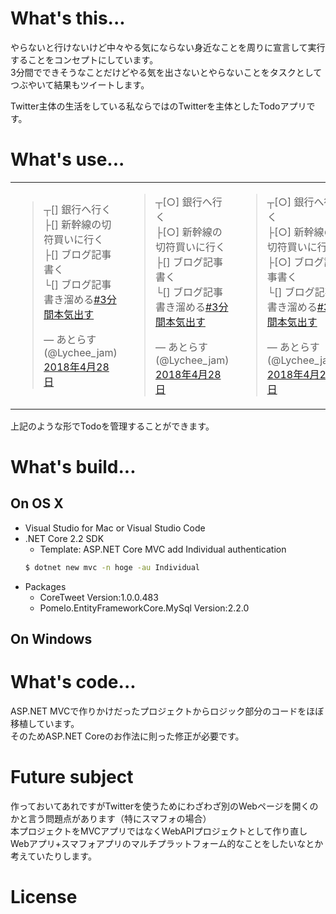 # What's this...

やらないと行けないけど中々やる気にならない身近なことを周りに宣言して実行することをコンセプトにしています。  
3分間でできそうなことだけどやる気を出さないとやらないことをタスクとしてつぶやいて結果もツイートします。  

Twitter主体の生活をしている私ならではのTwitterを主体としたTodoアプリです。

# What's use...

|||||
|-|-|-|-|
|<blockquote class="twitter-tweet" data-lang="ja"><p lang="ja" dir="ltr">┬[] 銀行へ行く<br>├[] 新幹線の切符買いに行く<br>├[] ブログ記事書く<br>└[] ブログ記事書き溜める<a href="https://twitter.com/hashtag/3%E5%88%86%E9%96%93%E6%9C%AC%E6%B0%97%E5%87%BA%E3%81%99?src=hash&amp;ref_src=twsrc%5Etfw">#3分間本気出す</a></p>&mdash; あとらす (@Lychee_jam) <a href="https://twitter.com/Lychee_jam/status/990091857798483968?ref_src=twsrc%5Etfw">2018年4月28日</a></blockquote>|<blockquote class="twitter-tweet" data-lang="ja"><p lang="ja" dir="ltr">┬[○] 銀行へ行く<br>├[○] 新幹線の切符買いに行く<br>├[] ブログ記事書く<br>└[] ブログ記事書き溜める<a href="https://twitter.com/hashtag/3%E5%88%86%E9%96%93%E6%9C%AC%E6%B0%97%E5%87%BA%E3%81%99?src=hash&amp;ref_src=twsrc%5Etfw">#3分間本気出す</a></p>&mdash; あとらす (@Lychee_jam) <a href="https://twitter.com/Lychee_jam/status/990116605307715584?ref_src=twsrc%5Etfw">2018年4月28日</a></blockquote>|<blockquote class="twitter-tweet" data-lang="ja"><p lang="ja" dir="ltr">┬[○] 銀行へ行く<br>├[○] 新幹線の切符買いに行く<br>├[○] ブログ記事書く<br>└[] ブログ記事書き溜める<a href="https://twitter.com/hashtag/3%E5%88%86%E9%96%93%E6%9C%AC%E6%B0%97%E5%87%BA%E3%81%99?src=hash&amp;ref_src=twsrc%5Etfw">#3分間本気出す</a></p>&mdash; あとらす (@Lychee_jam) <a href="https://twitter.com/Lychee_jam/status/990150908083253248?ref_src=twsrc%5Etfw">2018年4月28日</a></blockquote>|<blockquote class="twitter-tweet" data-lang="ja"><p lang="ja" dir="ltr">┬[○] 銀行へ行く<br>├[○] 新幹線の切符買いに行く<br>├[○] ブログ記事書く<br>└[×] ブログ記事書き溜める<a href="https://twitter.com/hashtag/3%E5%88%86%E9%96%93%E6%9C%AC%E6%B0%97%E5%87%BA%E3%81%99?src=hash&amp;ref_src=twsrc%5Etfw">#3分間本気出す</a></p>&mdash; あとらす (@Lychee_jam) <a href="https://twitter.com/Lychee_jam/status/990269326321074176?ref_src=twsrc%5Etfw">2018年4月28日</a></blockquote>|
<script async src="https://platform.twitter.com/widgets.js" charset="utf-8"></script>

上記のような形でTodoを管理することができます。

# What's build...
## On OS X
* Visual Studio for Mac or Visual Studio Code
* .NET Core 2.2 SDK
  * Template: ASP.NET Core MVC add Individual authentication
  ```sh
  $ dotnet new mvc -n hoge -au Individual
  ```
* Packages
  * CoreTweet Version:1.0.0.483
  * Pomelo.EntityFrameworkCore.MySql Version:2.2.0

## On Windows

# What's code...
ASP.NET MVCで作りかけだったプロジェクトからロジック部分のコードをほぼ移植しています。  
そのためASP.NET Coreのお作法に則った修正が必要です。

# Future subject
作っておいてあれですがTwitterを使うためにわざわざ別のWebページを開くのかと言う問題点があります（特にスマフォの場合）  
本プロジェクトをMVCアプリではなくWebAPIプロジェクトとして作り直しWebアプリ+スマフォアプリのマルチプラットフォーム的なことをしたいなとか考えていたりします。

# License